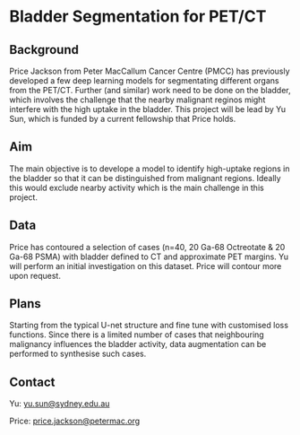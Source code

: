 # Bladder Segmentation for PET/CT

## Background
Price Jackson from Peter MacCallum Cancer Centre (PMCC) has previously developed a few deep learning models for segmentating different organs from the PET/CT. Further (and similar) work need to be done on the bladder, which involves the challenge that the nearby malignant reginos might interfere with the high uptake in the bladder. This project will be lead by Yu Sun, which is funded by a current fellowship that Price holds.

## Aim
The main objective is to develope a model to identify high-uptake regions in the bladder so that it can be distinguished from malignant regions. Ideally this would exclude nearby activity which is the main challenge in this project.

## Data
Price has contoured a selection of cases (n=40, 20 Ga-68 Octreotate & 20 Ga-68 PSMA) with bladder defined to CT and approximate PET margins. Yu will perform an initial investigation on this dataset. Price will contour more upon request.

## Plans
Starting from the typical U-net structure and fine tune with customised loss functions. Since there is a limited number of cases that neighbouring malignancy influences the bladder activity, data augmentation can be performed to synthesise such cases.

## Contact
Yu: yu.sun@sydney.edu.au

Price: price.jackson@petermac.org
